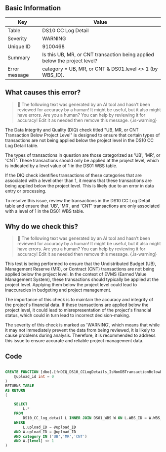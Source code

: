 ## Basic Information
| Key         | Value          |
|-------------|----------------|
| Table       | DS10 CC Log Detail |
| Severity    | WARNING |
| Unique ID   | 9100468   |
| Summary     | Is this UB, MR, or CNT transaction being applied below the project level? |
| Error message | category = UB, MR, or CNT & DS01.level <> 1 (by WBS_ID). |

## What causes this error?

> :robot: The following text was generated by an AI tool and hasn't been reviewed for accuracy by a human! It might be useful, but it also might have errors. Are you a human? You can help by reviewing it for accuracy! Edit it as needed then remove this message.
{.is-warning}

The Data Integrity and Quality (DIQ) check titled "UB, MR, or CNT Transaction Below Project Level" is designed to ensure that certain types of transactions are not being applied below the project level in the DS10 CC Log Detail table. 

The types of transactions in question are those categorized as 'UB', 'MR', or 'CNT'. These transactions should only be applied at the project level, which is indicated by a level value of 1 in the DS01 WBS table. 

If the DIQ check identifies transactions of these categories that are associated with a level other than 1, it means that these transactions are being applied below the project level. This is likely due to an error in data entry or processing. 

To resolve this issue, review the transactions in the DS10 CC Log Detail table and ensure that 'UB', 'MR', and 'CNT' transactions are only associated with a level of 1 in the DS01 WBS table.
## Why do we check this?

> :robot: The following text was generated by an AI tool and hasn't been reviewed for accuracy by a human! It might be useful, but it also might have errors. Are you a human? You can help by reviewing it for accuracy! Edit it as needed then remove this message.
{.is-warning}

This test is being performed to ensure that the Undistributed Budget (UB), Management Reserve (MR), or Contract (CNT) transactions are not being applied below the project level. In the context of EVMS (Earned Value Management System), these transactions should typically be applied at the project level. Applying them below the project level could lead to inaccuracies in budgeting and project management.

The importance of this check is to maintain the accuracy and integrity of the project's financial data. If these transactions are applied below the project level, it could lead to misrepresentation of the project's financial status, which could in turn lead to incorrect decision-making.

The severity of this check is marked as 'WARNING', which means that while it may not immediately prevent the data from being reviewed, it is likely to cause problems during analysis. Therefore, it is recommended to address this issue to ensure accurate and reliable project management data.
## Code

```sql

CREATE FUNCTION [dbo].[fnDIQ_DS10_CCLogDetails_IsNonDBTransactionBelowProjectLevel] (
	@upload_id int = 0
)
RETURNS TABLE
AS RETURN
(
	
	SELECT 
		L.*
	FROM 
		DS10_CC_log_detail L INNER JOIN DS01_WBS W ON L.WBS_ID = W.WBS_ID
	WHERE 
		L.upload_ID = @upload_ID
	AND W.upload_ID = @upload_ID
	AND category IN ('UB','MR','CNT')
	AND W.[level] <> 1
)
```
